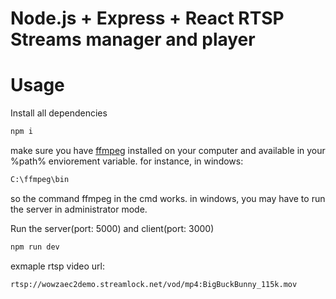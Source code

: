 # Node.js + Express + React RTSP Streams manager and player


# Usage

Install all dependencies

```sh
npm i
```
make sure you have [ffmpeg](https://www.ffmpeg.org/) installed on your computer and available in your %path% enviorement variable.
for instance, in windows:
```sh
C:\ffmpeg\bin
```
so the command ffmpeg in the cmd works.
in windows, you may have to run the server in administrator mode.

Run the server(port: 5000) and client(port: 3000)

```sh
npm run dev
```

exmaple rtsp video url:

```sh
rtsp://wowzaec2demo.streamlock.net/vod/mp4:BigBuckBunny_115k.mov
```

